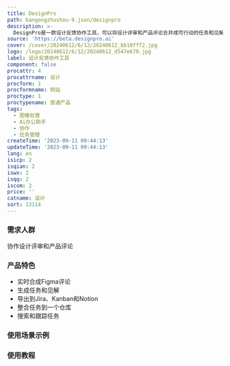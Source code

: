 ```yaml
---
title: DesignPro
path: bangongzhushou-9.json/designpro
description: >-
  DesignPro是一款设计反馈协作工具，可以将设计评审和产品评论合并成可行动的任务和见解。它可以通过Figma和Figjam实时合成Figma中的评论，并从Loom/Zoom中生成交流记录。DesignPro还能自动标记、优先级和指派任务，支持导出到Jira、Kanban和Notion等工具。你可以将来自Figma、Loom、Slack等应用的任务整合到一个仓库中，随时搜索和跟踪重要任务。
source: 'https://beta.designpro.ai'
cover: /cover/20240612/6/12/20240612_bb10fff2.jpg
logo: /logo/20240612/6/12/20240612_d547e670.jpg
label: 设计反馈协作工具
component: false
procattr: 4
procattrname: 设计
procform: 1
procformname: 网站
proctype: 1
proctypename: 普通产品
tags:
  - 图像处理
  - Ai办公助手
  - 协作
  - 任务管理
createTime: '2023-09-11 09:44:13'
updateTime: '2023-09-11 09:44:13'
lang: en
isicp: 2
isqian: 2
iswx: 2
isqq: 2
iscom: 2
price: ''
catname: 设计
sort: 13114
---
```




### 需求人群
协作设计评审和产品评论

### 产品特色
- 实时合成Figma评论
- 生成任务和见解
- 导出到Jira、Kanban和Notion
- 整合任务到一个仓库
- 搜索和跟踪任务

### 使用场景示例


### 使用教程


  
